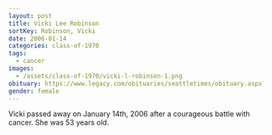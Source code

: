```yaml
---
layout: post
title: Vicki Lee Robinson
sortKey: Robinson, Vicki
date: 2006-01-14
categories: class-of-1970
tags:
  - cancer
images:
  - /assets/class-of-1970/vicki-l-robinson-1.png
obituary: https://www.legacy.com/obituaries/seattletimes/obituary.aspx?n=Vicki-Robinson&pid=16379814
gender: female
---
```

Vicki passed away on January 14th, 2006 after a courageous battle with cancer. She was 53 years old.
